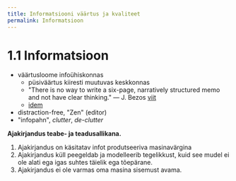 ```yaml
---
title: Informatsiooni väärtus ja kvaliteet
permalink: Informatsioon
---
```


# 1.1 Informatsioon

- väärtusloome infoühiskonnas
  - püsiväärtus kiiresti muutuvas keskkonnas
  - "There is no way to write a six-page, narratively structured memo and not have clear thinking." — J. Bezos [viit](http://blog.idonethis.com/jeff-bezos-self-discipline-writing/)
  - [idem](http://blog.idonethis.com/the-dullest-most-vital-skill-you-need-to-become-a/)
- distraction-free, "Zen" (editor)
- "infopahn", _clutter_, _de-clutter_

__Ajakirjandus teabe- ja teadusallikana.__ 

1. Ajakirjandus on käsitatav infot produtseeriva masinavärgina
2. Ajakirjandus küll peegeldab ja modelleerib tegelikkust, kuid see mudel ei ole alati ega igas suhtes täielik ega tõepärane.
3. Ajakirjandus ei ole varmas oma masina sisemust avama.
